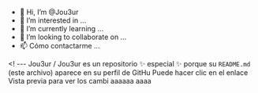 - 👋 Hi, I’m @Jou3ur
- 👀 I’m interested in ...
- 🌱 I’m currently learning ...
- 💞️ I’m looking to collaborate on ...
- 📫 Cómo contactarme ...

<! ---
Jou3ur / Jou3ur es un repositorio ✨ especial ✨ porque su `README.md` (este archivo) aparece en su perfil de GitHu
Puede hacer clic en el enlace Vista previa para ver los cambi
aaaaaa
aaaa
